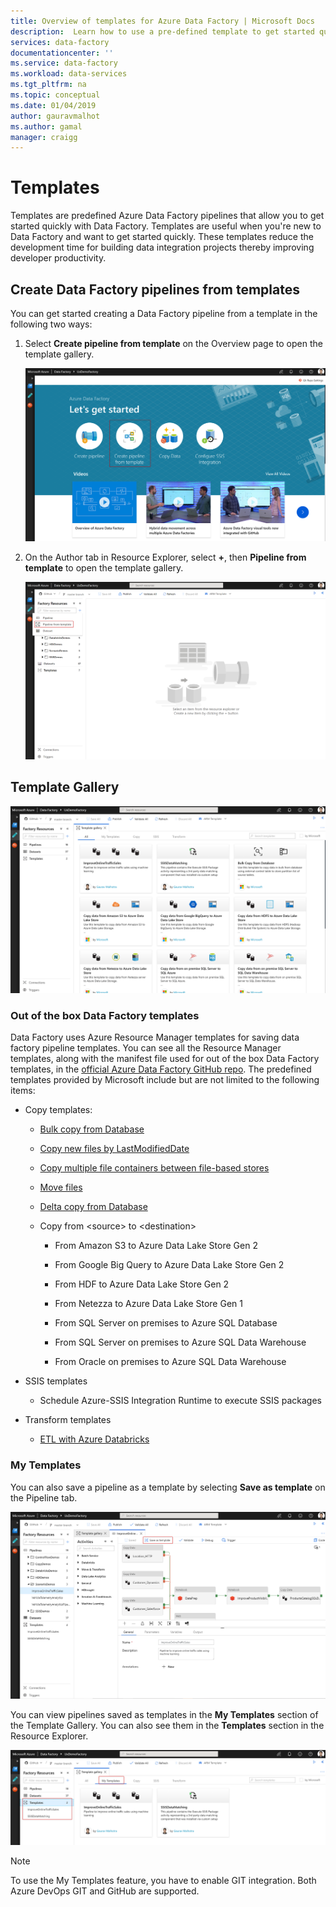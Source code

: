 ```yaml
---
title: Overview of templates for Azure Data Factory | Microsoft Docs
description:  Learn how to use a pre-defined template to get started quickly with Azure Data Factory.
services: data-factory
documentationcenter: ''
ms.service: data-factory
ms.workload: data-services
ms.tgt_pltfrm: na
ms.topic: conceptual
ms.date: 01/04/2019
author: gauravmalhot
ms.author: gamal
manager: craigg
---
```

# Templates

Templates are predefined Azure Data Factory pipelines that allow you to get started quickly with Data Factory. Templates are useful when you're new to Data Factory and want to get started quickly. These templates reduce the development time for building data integration projects thereby improving developer productivity.

## Create Data Factory pipelines from templates

You can get started creating a Data Factory pipeline from a template in the following two ways:

1.  Select **Create pipeline from template** on the Overview page to open the template gallery.

    ![Open the template gallery from the Overview page](media/solution-templates-introduction/templates-intro-image1.png)

1.  On the Author tab in Resource Explorer, select **+**, then **Pipeline from template** to open the template gallery.

    ![Open the template gallery from the Author tab](media/solution-templates-introduction/templates-intro-image2.png)

## Template Gallery

![The template gallery](media/solution-templates-introduction/templates-intro-image3.png)

### Out of the box Data Factory templates

Data Factory uses Azure Resource Manager templates for saving data factory pipeline templates. You can see all the Resource Manager templates, along with the manifest file used for out of the box Data Factory templates, in the [official Azure Data Factory GitHub repo](https://github.com/Azure/Azure-DataFactory/tree/master/templates). The predefined templates provided by Microsoft include but are not limited to the following items:

-   Copy templates:

    -   [Bulk copy from Database](solution-template-bulk-copy-with-control-table.md)
	
    -   [Copy new files by LastModifiedDate](solution-template-copy-new-files-lastmodifieddate.md)

    -   [Copy multiple file containers between file-based stores](solution-template-copy-files-multiple-containers.md)

    -   [Move files](solution-template-move-files.md)

    -   [Delta copy from Database](solution-template-delta-copy-with-control-table.md)

    -   Copy from \<source\> to \<destination\>

        -   From Amazon S3 to Azure Data Lake Store Gen 2

        -   From Google Big Query to Azure Data Lake Store Gen 2

        -   From HDF to Azure Data Lake Store Gen 2

        -   From Netezza to Azure Data Lake Store Gen 1

        -   From SQL Server on premises to Azure SQL Database

        -   From SQL Server on premises to Azure SQL Data Warehouse

        -   From Oracle on premises to Azure SQL Data Warehouse

-   SSIS templates

    -   Schedule Azure-SSIS Integration Runtime to execute SSIS packages

-   Transform templates

    -   [ETL with Azure Databricks](solution-template-databricks-notebook.md)

### My Templates

You can also save a pipeline as a template by selecting **Save as template** on the Pipeline tab.

![Save a pipeline as a template](media/solution-templates-introduction/templates-intro-image4.png)

You can view pipelines saved as templates in the **My Templates** section of the Template Gallery. You can also see them in the **Templates** section in the Resource Explorer.

![My templates](media/solution-templates-introduction/templates-intro-image5.png)

> [!NOTE]
> To use the My Templates feature, you have to enable GIT integration. Both Azure DevOps GIT and GitHub are supported.
